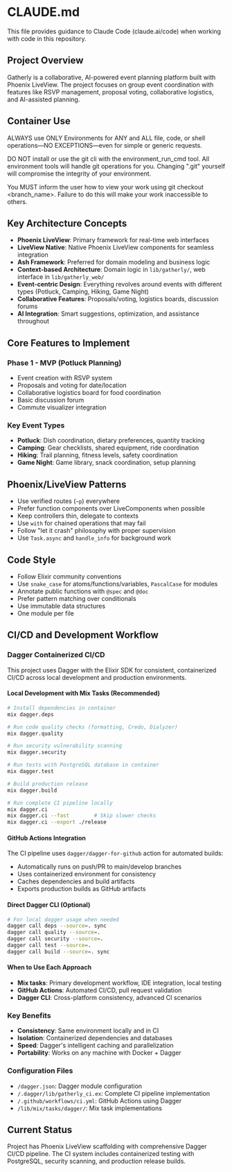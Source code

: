 # CLAUDE.md

This file provides guidance to Claude Code (claude.ai/code) when working with code in this repository.

## Project Overview
Gatherly is a collaborative, AI-powered event planning platform built with Phoenix LiveView. The project focuses on group event coordination with features like RSVP management, proposal voting, collaborative logistics, and AI-assisted planning.

## Container Use
ALWAYS use ONLY Environments for ANY and ALL file, code, or shell operations—NO EXCEPTIONS—even for simple or generic requests.

DO NOT install or use the git cli with the environment_run_cmd tool. All environment tools will handle git operations for you. Changing ".git" yourself will compromise the integrity of your environment.

You MUST inform the user how to view your work using git checkout <branch_name>. Failure to do this will make your work inaccessible to others.
## Key Architecture Concepts
- **Phoenix LiveView**: Primary framework for real-time web interfaces
- **LiveView Native**: Native Phoenix LiveView components for seamless integration
- **Ash Framework**: Preferred for domain modeling and business logic
- **Context-based Architecture**: Domain logic in `lib/gatherly/`, web interface in `lib/gatherly_web/`
- **Event-centric Design**: Everything revolves around events with different types (Potluck, Camping, Hiking, Game Night)
- **Collaborative Features**: Proposals/voting, logistics boards, discussion forums
- **AI Integration**: Smart suggestions, optimization, and assistance throughout


## Core Features to Implement

### Phase 1 - MVP (Potluck Planning)
- Event creation with RSVP system
- Proposals and voting for date/location
- Collaborative logistics board for food coordination
- Basic discussion forum
- Commute visualizer integration

### Key Event Types
- **Potluck**: Dish coordination, dietary preferences, quantity tracking
- **Camping**: Gear checklists, shared equipment, ride coordination
- **Hiking**: Trail planning, fitness levels, safety coordination
- **Game Night**: Game library, snack coordination, setup planning

## Phoenix/LiveView Patterns
- Use verified routes (`~p`) everywhere
- Prefer function components over LiveComponents when possible
- Keep controllers thin, delegate to contexts
- Use `with` for chained operations that may fail
- Follow "let it crash" philosophy with proper supervision
- Use `Task.async` and `handle_info` for background work

## Code Style
- Follow Elixir community conventions
- Use `snake_case` for atoms/functions/variables, `PascalCase` for modules
- Annotate public functions with `@spec` and `@doc`
- Prefer pattern matching over conditionals
- Use immutable data structures
- One module per file

## CI/CD and Development Workflow

### Dagger Containerized CI/CD
This project uses Dagger with the Elixir SDK for consistent, containerized CI/CD across local development and production environments.

#### Local Development with Mix Tasks (Recommended)
```bash
# Install dependencies in container
mix dagger.deps

# Run code quality checks (formatting, Credo, Dialyzer)
mix dagger.quality

# Run security vulnerability scanning
mix dagger.security

# Run tests with PostgreSQL database in container
mix dagger.test

# Build production release
mix dagger.build

# Run complete CI pipeline locally
mix dagger.ci
mix dagger.ci --fast        # Skip slower checks
mix dagger.ci --export ./release
```

#### GitHub Actions Integration
The CI pipeline uses `dagger/dagger-for-github` action for automated builds:
- Automatically runs on push/PR to main/develop branches
- Uses containerized environment for consistency
- Caches dependencies and build artifacts
- Exports production builds as GitHub artifacts

#### Direct Dagger CLI (Optional)
```bash
# For local dagger usage when needed
dagger call deps --source=. sync
dagger call quality --source=.
dagger call security --source=.
dagger call test --source=.
dagger call build --source=. sync
```

#### When to Use Each Approach
- **Mix tasks**: Primary development workflow, IDE integration, local testing
- **GitHub Actions**: Automated CI/CD, pull request validation
- **Dagger CLI**: Cross-platform consistency, advanced CI scenarios

### Key Benefits
- **Consistency**: Same environment locally and in CI
- **Isolation**: Containerized dependencies and databases
- **Speed**: Dagger's intelligent caching and parallelization
- **Portability**: Works on any machine with Docker + Dagger

### Configuration Files
- `/dagger.json`: Dagger module configuration
- `/.dagger/lib/gatherly_ci.ex`: Complete CI pipeline implementation
- `/.github/workflows/ci.yml`: GitHub Actions using Dagger
- `/lib/mix/tasks/dagger/`: Mix task implementations

## Current Status
Project has Phoenix LiveView scaffolding with comprehensive Dagger CI/CD pipeline. The CI system includes containerized testing with PostgreSQL, security scanning, and production release builds.
